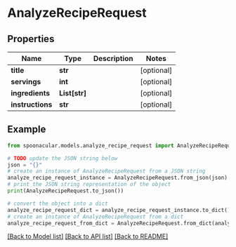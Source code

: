 # AnalyzeRecipeRequest


## Properties

Name | Type | Description | Notes
------------ | ------------- | ------------- | -------------
**title** | **str** |  | [optional] 
**servings** | **int** |  | [optional] 
**ingredients** | **List[str]** |  | [optional] 
**instructions** | **str** |  | [optional] 

## Example

```python
from spoonacular.models.analyze_recipe_request import AnalyzeRecipeRequest

# TODO update the JSON string below
json = "{}"
# create an instance of AnalyzeRecipeRequest from a JSON string
analyze_recipe_request_instance = AnalyzeRecipeRequest.from_json(json)
# print the JSON string representation of the object
print(AnalyzeRecipeRequest.to_json())

# convert the object into a dict
analyze_recipe_request_dict = analyze_recipe_request_instance.to_dict()
# create an instance of AnalyzeRecipeRequest from a dict
analyze_recipe_request_from_dict = AnalyzeRecipeRequest.from_dict(analyze_recipe_request_dict)
```
[[Back to Model list]](../README.md#documentation-for-models) [[Back to API list]](../README.md#documentation-for-api-endpoints) [[Back to README]](../README.md)



